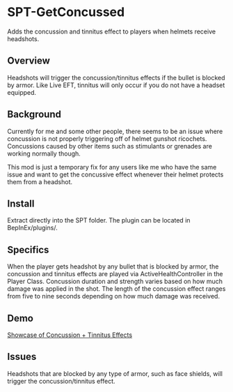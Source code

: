 # SPT-GetConcussed
Adds the concussion and tinnitus effect to players when helmets receive headshots.

## **Overview**
Headshots will trigger the concussion/tinnitus effects if the bullet is blocked by armor.  Like Live EFT, tinnitus will only occur if you do not have a headset equipped.

## **Background**
Currently for me and some other people, there seems to be an issue where concussion is not properly triggering off of helmet gunshot ricochets.  Concussions caused by other items such as stimulants or grenades are working normally though.  

This mod is just a temporary fix for any users like me who have the same issue and want to get the concussive effect whenever their helmet protects them from a headshot.

## **Install**
Extract directly into the SPT folder.  The plugin can be located in BepInEx/plugins/.

## **Specifics**
When the player gets headshot by any bullet that is blocked by armor, the concussion and tinnitus effects are played via ActiveHealthController in the Player Class.  Concussion duration and strength varies based on how much damage was applied in the shot.  The length of the concussion effect ranges from five to nine seconds depending on how much damage was received.

## **Demo**

[Showcase of Concussion + Tinnitus Effects](https://streamable.com/sb4me8)

## **Issues**
Headshots that are blocked by any type of armor, such as face shields, will trigger the concussion/tinnitus effect. 
